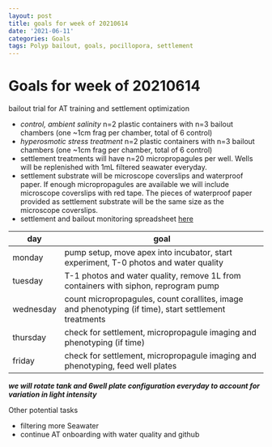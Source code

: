 ```yaml
---
layout: post
title: goals for week of 20210614
date: '2021-06-11'
categories: Goals
tags: Polyp bailout, goals, pocillopora, settlement
---
```


# Goals for week of 20210614
bailout trial for AT training and settlement optimization
- *control, ambient salinity* n=2 plastic containers with n=3 bailout chambers (one ~1cm frag per chamber, total of 6 control)
- *hyperosmotic stress treatment* n=2 plastic containers with n=3 bailout chambers (one ~1cm frag per chamber, total of 6 control)
- settlement treatments will have n=20 micropropagules per well. Wells will be replenished with 1mL filtered seawater everyday.
- settlement substrate will be microscope coverslips and waterproof paper. If enough micropropagules are available we will include  microscope coverslips with red tape. The pieces of waterproof paper provided as settlement substrate will be the same size as the microscope coverslips.
- settlement and bailout monitoring spreadsheet [here](https://github.com/thesyntheticcoral/PolypBailoutExpt/tree/main/settlement)  

| day | goal |
| --- | --- |
| monday | pump setup, move apex into incubator, start experiment, T-0 photos and water quality |
| tuesday | T-1 photos and water quality, remove 1L from containers with siphon, reprogram pump |
| wednesday | count micropropagules, count corallites, image and phenotyping (if time), start settlement treatments |
| thursday | check for settlement, micropropagule imaging and phenotyping (if time) |
| friday | check for settlement, micropropagule imaging and phenotyping, feed well plates  |

***we will rotate tank and 6well plate configuration everyday to account for variation in light intensity***

Other potential tasks
- filtering more Seawater
- continue AT onboarding with water quality and github
